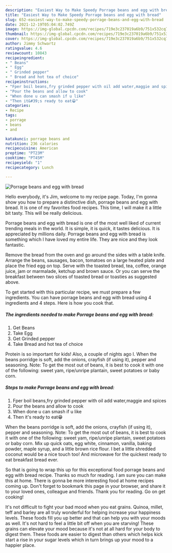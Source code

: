 ```yaml
---
description: "Easiest Way to Make Speedy Porrage beans and egg with bread"
title: "Easiest Way to Make Speedy Porrage beans and egg with bread"
slug: 652-easiest-way-to-make-speedy-porrage-beans-and-egg-with-bread
date: 2021-12-19T05:04:02.749Z
image: https://img-global.cpcdn.com/recipes/719e3c237019a6b9/751x532cq70/porrage-beans-and-egg-with-bread-recipe-main-photo.jpg
thumbnail: https://img-global.cpcdn.com/recipes/719e3c237019a6b9/751x532cq70/porrage-beans-and-egg-with-bread-recipe-main-photo.jpg
cover: https://img-global.cpcdn.com/recipes/719e3c237019a6b9/751x532cq70/porrage-beans-and-egg-with-bread-recipe-main-photo.jpg
author: Jimmy Schwartz
ratingvalue: 4.6
reviewcount: 10843
recipeingredient:
- " Beans"
- " Egg"
- " Grinded pepper"
- " Bread and hot tea of choice"
recipeinstructions:
- "Fper boil beans,fry grinded pepper with oil add water,maggie and spices"
- "Pour the beans and allow to cook"
- "When done u can smash if u like"
- "Then it&#39;s ready to eat😁"
categories:
- Recipe
tags:
- porrage
- beans
- and

katakunci: porrage beans and 
nutrition: 236 calories
recipecuisine: American
preptime: "PT23M"
cooktime: "PT45M"
recipeyield: "1"
recipecategory: Lunch

---
```



![Porrage beans and egg with bread](https://img-global.cpcdn.com/recipes/719e3c237019a6b9/751x532cq70/porrage-beans-and-egg-with-bread-recipe-main-photo.jpg)

Hello everybody, it's Jim, welcome to my recipe page. Today, I'm gonna show you how to prepare a distinctive dish, porrage beans and egg with bread. It is one of my favorites food recipes. This time, I will make it a little bit tasty. This will be really delicious.

Porrage beans and egg with bread is one of the most well liked of current trending meals in the world. It is simple, it is quick, it tastes delicious. It is appreciated by millions daily. Porrage beans and egg with bread is something which I have loved my entire life. They are nice and they look fantastic.

Remove the bread from the oven and go around the sides with a table knife. Arrange the beans, sausages, bacon, tomatoes on a large heated plate and place the fried egg on top. Serve with the toasted bread, tea, coffee, orange juice, jam or marmalade, ketchup and brown sauce. Or you can serve the breakfast between two slices of toasted bread or toasties as suggested above.


To get started with this particular recipe, we must prepare a few ingredients. You can have porrage beans and egg with bread using 4 ingredients and 4 steps. Here is how you cook that.

<!--inarticleads1-->

##### The ingredients needed to make Porrage beans and egg with bread:

1. Get  Beans
1. Take  Egg
1. Get  Grinded pepper
1. Take  Bread and hot tea of choice


Protein is so important for kids! Also, a couple of nights ago I. When the beans porridge is soft, add the onions, crayfish (if using it), pepper and seasoning. Note: To get the most out of beans, it is best to cook it with one of the following: sweet yam, ripe/unripe plantain, sweet potatoes or baby corn. 

<!--inarticleads2-->

##### Steps to make Porrage beans and egg with bread:

1. Fper boil beans,fry grinded pepper with oil add water,maggie and spices
1. Pour the beans and allow to cook
1. When done u can smash if u like
1. Then it&#39;s ready to eat😁


When the beans porridge is soft, add the onions, crayfish (if using it), pepper and seasoning. Note: To get the most out of beans, it is best to cook it with one of the following: sweet yam, ripe/unripe plantain, sweet potatoes or baby corn. Mix up quick oats, egg white, cinnamon, vanilla, baking powder, maple syrup, and a little brown rice flour. I bet a little shredded coconut would be a nice touch too! And microwave for the quickest ready to eat breakfast bread ever. 

So that is going to wrap this up for this exceptional food porrage beans and egg with bread recipe. Thanks so much for reading. I am sure you can make this at home. There is gonna be more interesting food at home recipes coming up. Don't forget to bookmark this page in your browser, and share it to your loved ones, colleague and friends. Thank you for reading. Go on get cooking!

It's not difficult to fight your bad mood when you eat grains. Quinoa, millet, teff and barley are all truly wonderful for helping increase your happiness levels. These foods fill you up better and that can help you with your moods as well. It's not hard to feel a little bit off when you are starving! These grains can elevate your mood because it's not at all hard for your body to digest them. These foods are easier to digest than others which helps kick start a rise in your sugar levels which in turn brings up your mood to a happier place.
